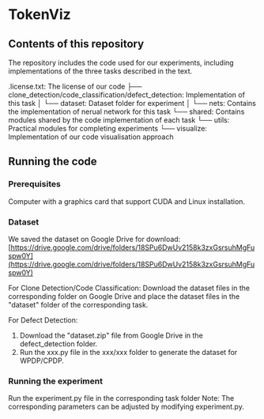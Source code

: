 # TokenViz

## Contents of this repository
The repository includes the code used for our experiments, including implementations of the three tasks described in the text.

.license.txt: The license of our code
├── clone_detection/code_classification/defect_detection: Implementation of this task
│  └── dataset: Dataset folder for experiment
│  └── nets: Contains the implementation of nerual network for this task
└── shared: Contains modules shared by the code implementation of each task
   └── utils: Practical modules for completing experiments
   └── visualize: Implementation of our code visualisation approach

## Running the code
### Prerequisites
Computer with a graphics card that support CUDA and Linux installation.



### Dataset
We saved the dataset on Google Drive for download:
[https://drive.google.com/drive/folders/18SPu6DwUv2158k3zxGsrsuhMgFuspw0Y](https://drive.google.com/drive/folders/18SPu6DwUv2158k3zxGsrsuhMgFuspw0Y)

For Clone Detection/Code Classification:
   Download the dataset files in the corresponding folder on Google Drive and place the dataset files in the "dataset" folder of the corresponding task.


For Defect Detection:
1. Download the "dataset.zip" file from Google Drive in the defect_detection folder.
2. Run the xxx.py file in the xxx/xxx folder to generate the dataset for WPDP/CPDP.


### Running the experiment
Run the experiment.py file in the corresponding task folder
Note: The corresponding parameters can be adjusted by modifying experiment.py.






